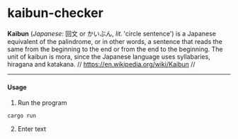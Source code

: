 # kaibun-checker

**Kaibun** (*Japanese:* 回文 or かいぶん, *lit.* 'circle sentence') is a Japanese equivalent of the palindrome, or in other words, a sentence that reads the same from the beginning to the end or from the end to the beginning. The unit of kaibun is mora, since the Japanese language uses syllabaries, hiragana and katakana. // https://en.wikipedia.org/wiki/Kaibun //

---

#### Usage

1. Run the program

```
cargo run
```

2. Enter text